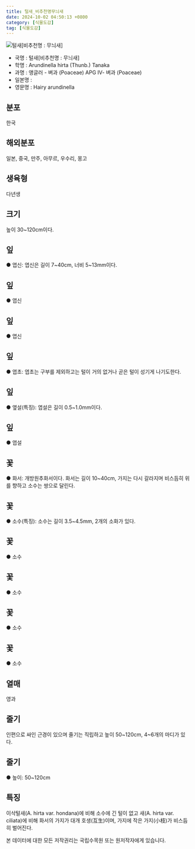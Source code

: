 ```yaml
---
title: 털새_비추천명무늬새
date: 2024-10-02 04:50:13 +0800
category: [식물도감]
tag: [식물도감]
---
```




![털새[비추천명 : 무늬새]](/fileUpload/plants/basic/Gramineae/Arundinella/22527/22527_1_th2.jpg)
- 국명 : 털새[비추천명 : 무늬새]
- 학명 : Arundinella hirta (Thunb.) Tanaka
- 과명 : 앵글러 - 벼과 (Poaceae) APG Ⅳ- 벼과 (Poaceae)
- 일본명 : 
- 영문명 : Hairy arundinella


## 분포
한국
## 해외분포
일본, 중국, 만주, 아무르, 우수리, 몽고
## 생육형
다년생
## 크기
높이 30~120cm이다.
## 잎
● 엽신: 엽신은 길이 7~40cm, 너비 5~13mm이다.
## 잎
● 엽신
## 잎
● 엽신
## 잎
● 엽초: 엽초는 구부를 제외하고는 털이 거의 없거나 곧은 털이 성기게 나기도한다.
## 잎
● 옆설(특징): 엽설은 길이 0.5~1.0mm이다.
## 잎
● 엽설
## 꽃
● 화서: 개방원추화서이다. 화서는 길이 10~40cm, 가지는 다시 갈라지며 비스듬히 위를 향하고 소수는 쌍으로 달린다.
## 꽃
● 소수(특징): 소수는 길이 3.5~4.5mm, 2개의 소화가 있다.
## 꽃
● 소수
## 꽃
● 소수
## 꽃
● 소수
## 꽃
● 소수
## 열매
영과
## 줄기
인편으로 싸인 근경이 있으며 줄기는 직립하고 높이 50~120cm, 4~6개의 마디가 있다.
## 줄기
● 높이: 50~120cm
## 특징
이삭털새(A. hirta var. hondana)에 비해 소수에 긴 털이 없고 새(A. hirta var. ciliata)에 비해 화서의 가지가 대개 호생(互生)이며, 가지에 작은 가지(小枝)가 비스듬히 벌어진다.






본 데이터에 대한 모든 저작권리는 국립수목원 또는 원저작자에게 있습니다.
